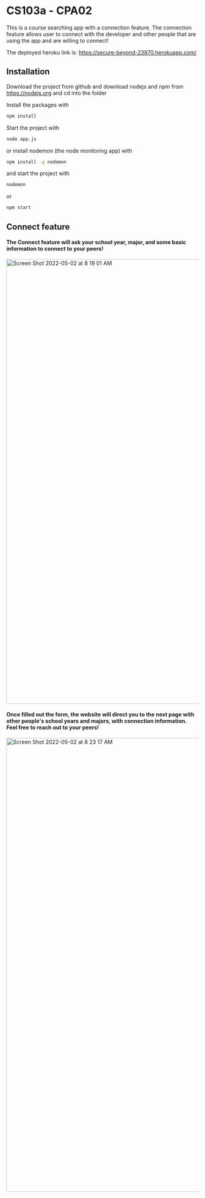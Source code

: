 # CS103a - CPA02

This is a course searching app with a connection feature. The connection feature allows user to connect with the developer and other people that are using the app and are willing to connect!

The deployed heroku link is: https://secure-beyond-23870.herokuapp.com/

## Installation
Download the project from github and download nodejs and npm from https://nodejs.org
and cd into the folder

Install the packages with
``` bash
npm install
```
Start the project with
``` bash
node app.js
```
or install nodemon (the node monitoring app) with
``` bash
npm install -g nodemon
```
and start the project with
``` bash
nodemon
```
or
``` bash
npm start
```
## Connect feature
#### The Connect feature will ask your school year, major, and some basic information to connect to your peers! 

<img width="1163" alt="Screen Shot 2022-05-02 at 8 19 01 AM" src="https://user-images.githubusercontent.com/62511665/166232396-0ee66d5d-e31b-4242-9cd8-567b21e30812.png">

#### Once filled out the form, the website will direct you to the next page with other people's school years and majors, with connection information. Feel free to reach out to your peers!

<img width="1187" alt="Screen Shot 2022-05-02 at 8 23 17 AM" src="https://user-images.githubusercontent.com/62511665/166232919-85051d61-9a9d-4d3d-96d1-f382680458fb.png">




